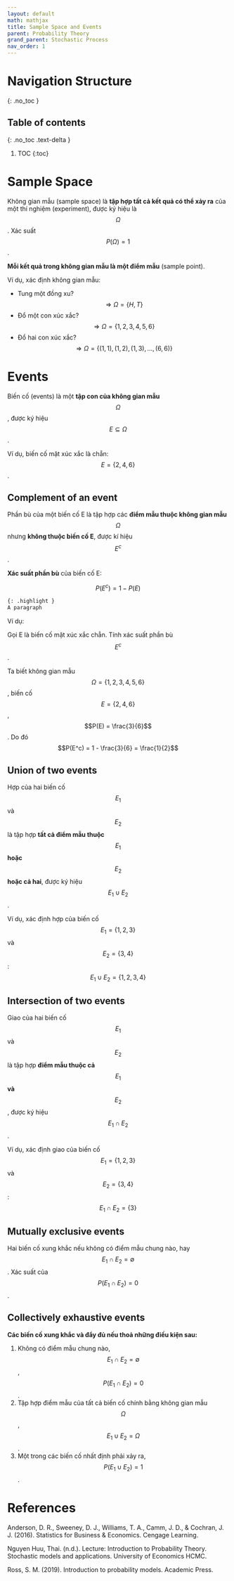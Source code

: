 ```yaml
---
layout: default
math: mathjax
title: Sample Space and Events
parent: Probability Theory
grand_parent: Stochastic Process
nav_order: 1
---
```


# Navigation Structure
{: .no_toc }

## Table of contents
{: .no_toc .text-delta }

1. TOC
{:toc}

# Sample Space

Không gian mẫu (sample space) là **tập hợp tất cả kết quả có thể xảy ra** của một thí nghiệm (experiment), được ký hiệu là $$\Omega$$. Xác suất $$P(\Omega) = 1$$.

**Mỗi kết quả trong không gian mẫu là một điểm mẫu** (sample point).

Ví dụ, xác định không gian mẫu:

- Tung một đồng xu? $$\Rightarrow \Omega = \{H,T\}$$
- Đổ một con xúc xắc? $$\Rightarrow \Omega = \{1,2,3,4,5,6\}$$
- Đổ hai con xúc xắc? $$\Rightarrow \Omega = \{(1,1), (1,2), (1,3), ..., (6,6)\}$$

# Events

Biến cố (events) là một **tập con của không gian mẫu** $$\Omega$$, được ký hiệu $$E \subseteq \Omega$$.

Ví dụ, biến cố mặt xúc xắc là chẵn: $$E = \{2, 4, 6\}$$.

## Complement of an event

Phần bù của một biến cố E là tập hợp các **điểm mẫu thuộc không gian mẫu** $$\Omega$$ nhưng **không thuộc biến cố E**, được kí hiệu $$E^c$$.


**Xác suất phần bù** của biến cố E:


$$
P(E^c) = 1 - P(E)
$$

```markdown
{: .highlight }
A paragraph 
```


Ví dụ:

Gọi E là biến cố mặt xúc xắc chẵn. Tính xác suất phần bù $$E^c$$.

Ta biết không gian mẫu $$\Omega = \{1, 2, 3, 4, 5, 6\}$$, biến cố $$E = \{2, 4, 6\}$$, $$P(E) = \frac{3}{6}$$. Do đó $$P(E^c) = 1 - \frac{3}{6} = \frac{1}{2}$$


## Union of two events

Hợp của hai biến cố $$E_1$$ và $$E_2$$ là tập hợp **tất cả điểm mẫu thuộc** $$E_1$$ **hoặc** $$E_2$$ **hoặc cả hai**, được ký hiệu $$E_1 \cup E_2$$.

Ví dụ, xác định hợp của biến cố $$E_1 = \{1,2,3\}$$ và $$E_2 = \{3,4\}$$: $$E_1 \cup E_2 = \{1,2,3,4\}$$


## Intersection of two events

Giao của hai biến cố $$E_1$$ và $$E_2$$ là tập hợp **điểm mẫu thuộc cả** $$E_1$$ **và** $$E_2$$, được ký hiệu $$E_1 \cap E_2$$.

Ví dụ, xác định giao của biến cố $$E_1 = \{1,2,3\}$$ và $$E_2 = \{3,4\}$$: $$E_1 \cap E_2 = \{3\}$$


## Mutually exclusive events

Hai biến cố xung khắc nếu không có điểm mẫu chung nào, hay $$E_1 \cap E_2 = \emptyset$$. Xác suất của $$P(E_1 \cap E_2) = 0$$.


## Collectively exhaustive events

**Các biến cố xung khắc và đẩy đủ nếu thoả những điều kiện sau:**

1. Không có điểm mẫu chung nào, $$E_1 \cap E_2 = \emptyset$$, $$P(E_1 \cap E_2) = 0$$.
2. Tập hợp điểm mẫu của tất cả biến cố chính bằng không gian mẫu $$\Omega$$, $$E_1 \cup E_2 = \Omega$$.
3. Một trong các biến cố nhất định phải xảy ra, $$P(E_1 \cup E_2) = 1$$.

# References

Anderson, D. R., Sweeney, D. J., Williams, T. A., Camm, J. D., & Cochran, J. J. (2016). Statistics for Business & Economics. Cengage Learning.

Nguyen Huu, Thai. (n.d.). Lecture: Introduction to Probability Theory. Stochastic models and applications. University of Economics HCMC.

Ross, S. M. (2019). Introduction to probability models. Academic Press.